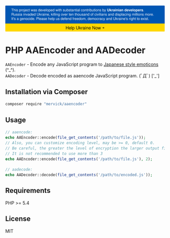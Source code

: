 [![Stand With Ukraine](https://raw.githubusercontent.com/vshymanskyy/StandWithUkraine/main/banner-direct.svg)](https://stand-with-ukraine.pp.ua/)

# PHP AAEncoder and AADecoder

`AAEncoder` - Encode any JavaScript program to [Japanese style emoticons](http://utf-8.jp/public/aaencode.html) (^\_^).  
`AADecoder` - Decode encoded as aaencode JavaScript program. (ﾟДﾟ) ['\_']

## Installation via Composer
```sh
composer require "mervick/aaencoder"
```

## Usage
```php
// aaencode:
echo AAEncoder::encode(file_get_contents('/path/to/file.js'));
// Also, you can customize encoding level, may be >= 0, default 0. 
// Be careful, the greater the level of encryption the larger output file.
// It is not recommended to use more than 3
echo AAEncoder::encode(file_get_contents('/path/to/file.js'), 2);

// aadecode:
echo AADecoder::decode(file_get_contents('/path/to/encoded.js'));
```

## Requirements
PHP >= 5.4

## License
MIT

